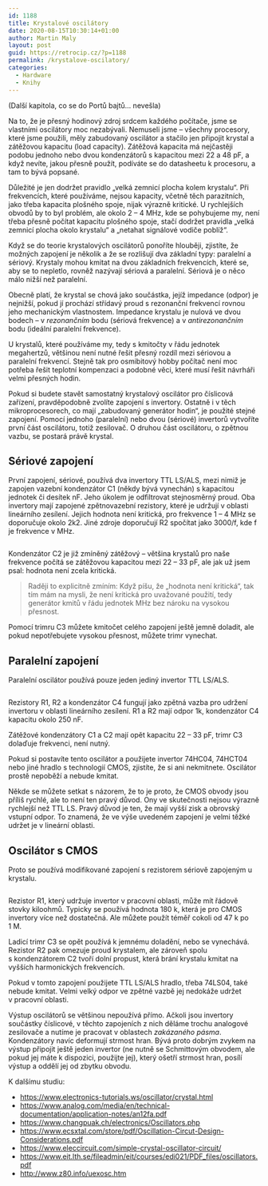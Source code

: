 ```yaml
---
id: 1188
title: Krystalové oscilátory
date: 2020-08-15T10:30:14+01:00
author: Martin Maly
layout: post
guid: https://retrocip.cz/?p=1188
permalink: /krystalove-oscilatory/
categories:
  - Hardware
  - Knihy
---
```

(Další kapitola, co se do Portů bajtů&#8230; nevešla)

Na to, že je přesný hodinový zdroj srdcem každého počítače, jsme se vlastními oscilátory moc nezabývali. Nemuseli jsme – všechny procesory, které jsme použili, měly zabudovaný oscilátor a stačilo jen připojit krystal a zátěžovou kapacitu (load capacity). Zátěžová kapacita má nejčastěji podobu jednoho nebo dvou kondenzátorů s&nbsp;kapacitou mezi 22 a 48 pF, a když nevíte, jakou přesně použít, podíváte se do datasheetu k&nbsp;procesoru, a tam to bývá popsané.

Důležité je jen dodržet pravidlo „velká zemnicí plocha kolem krystalu“. Při frekvencích, které používáme, nejsou kapacity, včetně těch parazitních, jako třeba kapacita plošného spoje, nijak výrazně kritické. U rychlejších obvodů by to byl problém, ale okolo 2 – 4 MHz, kde se pohybujeme my, není třeba přesně počítat kapacitu plošného spoje, stačí dodržet pravidla &#8222;velká zemnicí plocha okolo krystalu&#8220; a &#8222;netahat signálové vodiče poblíž&#8220;.

Když se do teorie krystalových oscilátorů ponoříte hlouběji, zjistíte, že možných zapojení je několik a že se rozlišují dva základní typy: paralelní a sériový. Krystaly mohou kmitat na dvou základních frekvencích, které se, aby se to nepletlo, rovněž nazývají sériová a paralelní. Sériová je o něco málo nižší než paralelní.

Obecně platí, že krystal se chová jako součástka, jejíž impedance (odpor) je nejnižší, pokud jí prochází střídavý proud s rezonanční frekvencí rovnou jeho mechanickým vlastnostem. Impedance krystalu je nulová ve dvou bodech – v _rezonančním_ bodu (sériová frekvence) a v _antirezonančním_ bodu (ideální paralelní frekvence).

U krystalů, které používáme my, tedy s&nbsp;kmitočty v&nbsp;řádu jednotek megahertzů, většinou není nutné řešit přesný rozdíl mezi sériovou a paralelní frekvencí. Stejně tak pro osmibitový hobby počítač není moc potřeba řešit teplotní kompenzaci a podobné věci, které musí řešit návrháři velmi přesných hodin.

Pokud si budete stavět samostatný krystalový oscilátor pro číslicová zařízení, pravděpodobně zvolíte zapojení s invertory. Ostatně i v těch mikroprocesorech, co mají &#8222;zabudovaný generátor hodin&#8220;, je použité stejné zapojení. Pomocí jednoho (paralelní) nebo dvou (sériové) invertorů vytvoříte první část oscilátoru, totiž zesilovač. O druhou část oscilátoru, o zpětnou vazbu, se postará právě krystal. 

## Sériové zapojení

První zapojení, sériové, používá dva invertory TTL LS/ALS, mezi nimiž je zapojen vazební kondenzátor C1 (někdy bývá vynechán) s kapacitou jednotek či desítek nF. Jeho úkolem je odfiltrovat stejnosměrný proud. Oba invertory mají zapojené zpětnovazební rezistory, které je udržují v oblasti lineárního zesílení. Jejich hodnota není kritická, pro frekvence 1 – 4 MHz se doporučuje okolo 2k2. Jiné zdroje doporučují R2 spočítat jako 3000/f, kde f je frekvence v MHz.

<img loading="lazy" src="https://retrocip.cz/wp-content/uploads/sites/6/2020/08/serial-1024x552.png" alt="" class="wp-image-1189" srcset="https://retrocip.cz/wp-content/uploads/sites/6/2020/08/serial-1024x552.png 1024w, https://retrocip.cz/wp-content/uploads/sites/6/2020/08/serial-650x350.png 650w, https://retrocip.cz/wp-content/uploads/sites/6/2020/08/serial-768x414.png 768w, https://retrocip.cz/wp-content/uploads/sites/6/2020/08/serial-1536x828.png 1536w, https://retrocip.cz/wp-content/uploads/sites/6/2020/08/serial.png 1830w" sizes="(max-width: 1024px) 100vw, 1024px" />

Kondenzátor C2 je již zmíněný zátěžový – většina krystalů pro naše frekvence počítá se zátěžovou kapacitou mezi 22 – 33 pF, ale jak už jsem psal: hodnota není zcela kritická.

<blockquote class="wp-block-quote">
  <p>
    Raději to explicitně zmíním: Když píšu, že „hodnota není kritická“, tak tím mám na mysli, že není kritická pro uvažované použití, tedy generátor kmitů v řádu jednotek MHz bez nároku na vysokou přesnost.
  </p>
</blockquote>

Pomocí trimru C3 můžete kmitočet celého zapojení ještě jemně doladit, ale pokud nepotřebujete vysokou přesnost, můžete trimr vynechat. 

## Paralelní zapojení

Paralelní oscilátor používá pouze jeden jediný invertor TTL LS/ALS.

<img src="https://retrocip.cz/wp-content/uploads/sites/6/2020/08/parallel-ls-908x1024.png" alt="" class="wp-image-1191" srcset="https://retrocip.cz/wp-content/uploads/sites/6/2020/08/parallel-ls-908x1024.png 908w, https://retrocip.cz/wp-content/uploads/sites/6/2020/08/parallel-ls-576x650.png 576w, https://retrocip.cz/wp-content/uploads/sites/6/2020/08/parallel-ls-768x866.png 768w, https://retrocip.cz/wp-content/uploads/sites/6/2020/08/parallel-ls.png 1140w" sizes="(max-width: 908px) 100vw, 908px" />

Rezistory R1, R2 a kondenzátor C4 fungují jako zpětná vazba pro udržení invertoru v oblasti lineárního zesílení. R1 a R2 mají odpor 1k, kondenzátor C4 kapacitu okolo 250 nF.

Zátěžové kondenzátory C1 a C2 mají opět kapacitu 22 – 33 pF, trimr C3 dolaďuje frekvenci, není nutný.

Pokud si postavíte tento oscilátor a použijete invertor 74HC04, 74HCT04 nebo jiné hradlo s technologií CMOS, zjistíte, že si ani nekmitnete. Oscilátor prostě nepoběží a nebude kmitat.

Někde se můžete setkat s názorem, že to je proto, že CMOS obvody jsou příliš rychlé, ale to není ten pravý důvod. Ony ve skutečnosti nejsou výrazně rychlejší než TTL LS. Pravý důvod je ten, že mají vyšší zisk a obrovský vstupní odpor. To znamená, že ve výše uvedeném zapojení je velmi těžké udržet je v lineární oblasti.

## Oscilátor s CMOS

Proto se používá modifikované zapojení s&nbsp;rezistorem sériově zapojeným u krystalu.

<img src="https://retrocip.cz/wp-content/uploads/sites/6/2020/08/parallel-1024x881.png" alt="" class="wp-image-1190" srcset="https://retrocip.cz/wp-content/uploads/sites/6/2020/08/parallel-1024x881.png 1024w, https://retrocip.cz/wp-content/uploads/sites/6/2020/08/parallel-650x559.png 650w, https://retrocip.cz/wp-content/uploads/sites/6/2020/08/parallel-768x661.png 768w, https://retrocip.cz/wp-content/uploads/sites/6/2020/08/parallel.png 1140w" sizes="(max-width: 1024px) 100vw, 1024px" />

Rezistor R1, který udržuje invertor v&nbsp;pracovní oblasti, může mít řádově stovky kiloohmů. Typicky se používá hodnota 180 k, která je pro CMOS invertory více než dostatečná. Ale můžete použít téměř cokoli od 47 k&nbsp;po 1&nbsp;M.

Ladicí trimr C3 se opět používá k&nbsp;jemnému doladění, nebo se vynechává. Rezistor R2 pak omezuje proud krystalem, ale zároveň spolu s&nbsp;kondenzátorem C2 tvoří dolní propust, která brání krystalu kmitat na vyšších harmonických frekvencích.

Pokud v tomto zapojení použijete TTL LS/ALS hradlo, třeba 74LS04, také nebude kmitat. Velmi velký odpor ve zpětné vazbě jej nedokáže udržet v pracovní oblasti.

Výstup oscilátorů se většinou nepoužívá přímo. Ačkoli jsou invertory součástky číslicové, v těchto zapojeních z nich děláme trochu analogové zesilovače a nutíme je pracovat v oblastech _zakázaného pásma_. Kondenzátory navíc deformují strmost hran. Bývá proto dobrým zvykem na výstup připojit ještě jeden invertor (ne nutně se Schmittovým obvodem, ale pokud jej máte k dispozici, použijte jej), který ošetří strmost hran, posílí výstup a oddělí jej od zbytku obvodu.

K dalšímu studiu:

  * <https://www.electronics-tutorials.ws/oscillator/crystal.html>
  * <https://www.analog.com/media/en/technical-documentation/application-notes/an12fa.pdf>
  * <https://www.changpuak.ch/electronics/Oscillators.php>
  * <https://www.ecsxtal.com/store/pdf/Oscillation-Circut-Design-Considerations.pdf>
  * <https://www.eleccircuit.com/simple-crystal-oscillator-circuit/>
  * <https://www.eit.lth.se/fileadmin/eit/courses/edi021/PDF_files/oscillators.pdf>
  * <http://www.z80.info/uexosc.htm>